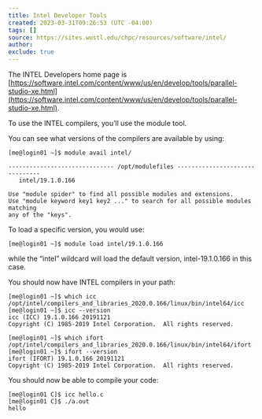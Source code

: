 ```yaml
---
title: Intel Developer Tools
created: 2023-03-31T09:26:53 (UTC -04:00)
tags: []
source: https://sites.wustl.edu/chpc/resources/software/intel/
author:
exclude: true
---
```


The INTEL Developers home page is [https://software.intel.com/content/www/us/en/develop/tools/parallel-studio-xe.html](https://software.intel.com/content/www/us/en/develop/tools/parallel-studio-xe.html).

To use the INTEL compilers, you’ll use the module tool.

You can see what versions of the compilers are available by using:

```
[me@login01 ~]$ module avail intel/

------------------------------ /opt/modulefiles -------------------------------
   intel/19.1.0.166

Use "module spider" to find all possible modules and extensions.
Use "module keyword key1 key2 ..." to search for all possible modules matching
any of the "keys".
```

To load a specific version, you would use:

```
[me@login01 ~]$ module load intel/19.1.0.166
```

while the “intel” wildcard will load the default version, intel-19.1.0.166 in this case.

You should now have INTEL compilers in your path:

```
[me@login01 ~]$ which icc
/opt/intel/compilers_and_libraries_2020.0.166/linux/bin/intel64/icc
[me@login01 ~]$ icc --version
icc (ICC) 19.1.0.166 20191121
Copyright (C) 1985-2019 Intel Corporation.  All rights reserved.

[me@login01 ~]$ which ifort
/opt/intel/compilers_and_libraries_2020.0.166/linux/bin/intel64/ifort
[me@login01 ~]$ ifort --version
ifort (IFORT) 19.1.0.166 20191121
Copyright (C) 1985-2019 Intel Corporation.  All rights reserved.
```

You should now be able to compile your code:

```
[me@login01 C]$ icc hello.c
[me@login01 C]$ ./a.out
hello
```
